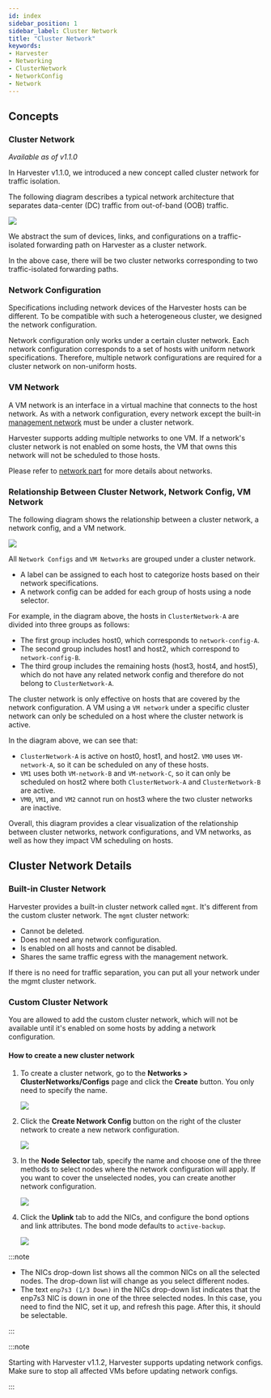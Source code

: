 ```yaml
---
id: index
sidebar_position: 1
sidebar_label: Cluster Network
title: "Cluster Network"
keywords:
- Harvester
- Networking
- ClusterNetwork
- NetworkConfig
- Network
---
```


<head>
  <link rel="canonical" href="https://docs.harvesterhci.io/v1.3/networking/index"/>
</head>

## Concepts

### Cluster Network
_Available as of v1.1.0_

In Harvester v1.1.0, we introduced a new concept called cluster network for traffic isolation.

The following diagram describes a typical network architecture that separates data-center (DC) traffic from out-of-band (OOB) traffic.

![](/img/v1.2/networking/traffic-isolation.png)

We abstract the sum of devices, links, and configurations on a traffic-isolated forwarding path on Harvester as a cluster network.

In the above case, there will be two cluster networks corresponding to two traffic-isolated forwarding paths.

### Network Configuration

Specifications including network devices of the Harvester hosts can be different. To be compatible with such a heterogeneous cluster, we designed the network configuration.

Network configuration only works under a certain cluster network. Each network configuration corresponds to a set of hosts with uniform network specifications. Therefore, multiple network configurations are required for a cluster network on non-uniform hosts.

### VM Network

A VM network is an interface in a virtual machine that connects to the host network. As with a network configuration, every network except the built-in [management network](./harvester-network.md#management-network) must be under a cluster network.

Harvester supports adding multiple networks to one VM. If a network's cluster network is not enabled on some hosts, the VM that owns this network will not be scheduled to those hosts.

Please refer to [network part](./harvester-network.md) for more details about networks.

### Relationship Between Cluster Network, Network Config, VM Network
The following diagram shows the relationship between a cluster network, a network config, and a VM network.

![](/img/v1.2/networking/relation.png)

All `Network Configs` and `VM Networks` are grouped under a cluster network. 

- A label can be assigned to each host to categorize hosts based on their network specifications.  
- A network config can be added for each group of hosts using a node selector. 

For example, in the diagram above, the hosts in `ClusterNetwork-A` are divided into three groups as follows:
- The first group includes host0, which corresponds to `network-config-A`.
- The second group includes host1 and host2, which correspond to `network-config-B`.
- The third group includes the remaining hosts (host3, host4, and host5), which do not have any related network config and therefore do not belong to `ClusterNetwork-A`.

The cluster network is only effective on hosts that are covered by the network configuration. A VM using a `VM network` under a specific cluster network can only be scheduled on a host where the cluster network is active.

 In the diagram above, we can see that:
- `ClusterNetwork-A` is active on host0, host1, and host2. `VM0` uses `VM-network-A`, so it can be scheduled on any of these hosts.
- `VM1` uses both `VM-network-B` and `VM-network-C`, so it can only be scheduled on host2 where both `ClusterNetwork-A` and `ClusterNetwork-B` are active.
- `VM0`, `VM1`, and `VM2` cannot run on host3 where the two cluster networks are inactive.

Overall, this diagram provides a clear visualization of the relationship between cluster networks, network configurations, and VM networks, as well as how they impact VM scheduling on hosts.

## Cluster Network Details

### Built-in Cluster Network

Harvester provides a built-in cluster network called `mgmt`. It's different from the custom cluster network. The `mgmt` cluster network:

- Cannot be deleted.
- Does not need any network configuration.
- Is enabled on all hosts and cannot be disabled.
- Shares the same traffic egress with the management network.

If there is no need for traffic separation, you can put all your network under the mgmt cluster network.

### Custom Cluster Network

You are allowed to add the custom cluster network, which will not be available until it's enabled on some hosts by adding a network configuration.

#### How to create a new cluster network

1. To create a cluster network, go to the **Networks > ClusterNetworks/Configs** page and click the **Create** button. You only need to specify the name.

   ![](/img/v1.2/networking/create-clusternetwork.png)

2. Click the **Create Network Config** button on the right of the cluster network to create a new network configuration.

   ![](/img/v1.2/networking/create-network-config-button.png)

3. In the **Node Selector** tab, specify the name and choose one of the three methods to select nodes where the network configuration will apply. If you want to cover the unselected nodes, you can create another network configuration.

   ![](/img/v1.2/networking/select-nodes.png)

4. Click the **Uplink** tab to add the NICs, and configure the bond options and link attributes. The bond mode defaults to `active-backup`.
    
   ![](/img/v1.2/networking/config-uplink.png)

:::note

- The NICs drop-down list shows all the common NICs on all the selected nodes. The drop-down list will change as you select different nodes.
- The text `enp7s3 (1/3 Down)` in the NICs drop-down list indicates that the enp7s3 NIC is down in one of the three selected nodes. In this case, you need to find the NIC, set it up, and refresh this page. After this, it should be selectable.

:::

:::note

Starting with Harvester v1.1.2, Harvester supports updating network configs. Make sure to stop all affected VMs before updating network configs.

:::
